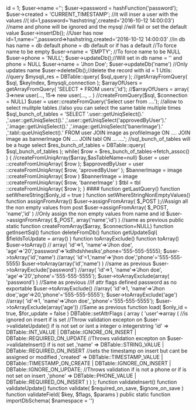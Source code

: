 <?php
#akou
Ass Kicked orm utils, because other orm libs are better

#TODO
	fix the README because is incomplete without format

##DBTable

the main class has the next functions

###CRUD
	//Defining the class
	class user extends \akou\DBTable
	{
		var $name;
		var $password;
		var $created;
		var $phone;
	}
	//Or you can use
	DBTable::$connection = $mysqli_connection;
	DBTable::importDBSchema();//This will be create the classes for you db;
	DBTable::importDBSchema('\my\super\lib');//Clases will be created in the namespace \my\super\lib
	//its recommended that you save the clases in a file
	$phpCode = DBTable::importDbSchema();//Save phpCode in a file like tables.php

	//And later use it
	include_once(__DIR__.'/akou/src/DBTable.php');
	include_once(__DIR__.'/akou/src/LoggableException.php');
	include_once(__DIR__.'/akou/src/Utils.php');
	include_once('tables.php');//dont forget to add <?php to the beginning of the file

	$user			= new user();
	//$user->id		= 1;
	$user->name		='';
	$user->password	= hashFunction('password');
	$user->created  = 'CURRENT_TIMESTAMP';

	//it will inser a user with the values
	//( id=1,password='hashstring',created='2016-10-12 14:00:03')
	//name and phone will be ignored and the mysql
	//will fail or set the default value
	$user->insertDb();
	//User has now id=1,name='',password=>hashstring,created='2016-10-12 14:00:03'
	//in db has name = db default phone = db default or if has a default

	//To force name to be empty
	$user->name = 'EMPTY';

	//To force name to be NULL
	$user->phone = 'NULL';

	$user->updateDb();//Will set in db name = '' and phone = NULL

	$user->name	= 'Jhon Doe';
	$user->updateDb('name') //Only updates name

	$user->deleteDb();//delete the record with id = 1

Utils:

		//query
		$mysqli_res = DBTable::query( $sql_query );

		//getArrayFromQuery( $sql, $keyIndex, $mysqli_connection );
		$arrayOfUsers	= getArrayFromQuery( 'SELECT * FROM users','id');
		//$arrayOfUsers   = array( 3=>new user(..., 15=> new user(..., .. )

		//createFromQuery($sql, $connection = NULL)
		$user			= user::createFromQuery('Select user from ....');

		//allow to select mulitple tables
		//also you can select the same table multiple times
		$sql_bunch_of_tables = 'SELECT '.user::getUniqSelect().'
				,'.user::getUniqSelect().'
				,'.user::getUniqSelect('approvedByUser').'
				,'.image::getUniqSelect().'
				,'.image::getUniqSelect('banerImage').'
				,'.tabl::queUniqSelect().'
			FROM user
			JOIN image as profileImage ON ....
			JOIN image as bannerImage ON ....
			JOIN tabl ON ...
			....';

		//sql_bunch_of_tables will be a huge select

		$res_bunch_of_tables	= DBTable::query( $sql_bunch_of_tables );

		while( $row = $res_bunch_of_tables->fetch_assoc() )
		{
			//createFromUniqArray($array,$asTableName=null)
			$user			= user	::createFromUniqArray( $row );
			$approvedByUser	= user	::createFromUniqArray( $row, 'aprovedByUser' );
			$bannerImage	= image	::createFromUniqArray( $row )
			$bannerImage	= image	::createFromUniqArray( $row, 'bannerImage' )
			$tbl			= tbl	::createFromUniqArray( $row );
		}


####

	function getLastQuery()
	function setWhereString($only_id = true )
	function setWhereStringNonEmptyValues()
	function assignFromArray()
		$user->assignFromArray( $_POST );//Assign all the non empty values from post
		$user->assignFromArray( $_POST, 'name','id' ) //Only assign the non empty values from name and id
		$user->assignFromArray( $_POST, array('name','id') ) //same as previous


	public static function createFromArray($array, $connection=NULL)
	function getInsertSql()
	function deleteFromDb()
	function getUpdateSql( $fieldsToUpdate = array() )

	function toArrayExclude()
	function toArray()
		$user->toArray()  // array( 'id'=>1, 'name'=>'Jhon doe', 'age'=>'20','password'=>'kdlhdshheslks',phone='555-555-5555);
		$user->toArray('id','name') //array( 'id'=1,'name'=>'jhon doe','phone'='555-555-5555)
		$user->toArray(array('id','name') ) //same as previous
		$user->toArrayExclude('password') //array( 'id'=>1, 'name'=>'Jhon doe', 'age'=>'20','phone'='555-555-5555');
		$user->toArrayExclude(array( 'password') ) //Same as previous

		//if attr flags defined password as no exportable
		$user->toArrayExclude() //array( 'id'=>1, 'name'=>'Jhon doe','age'=>20,'phone'='555-555-5555');
		$user->toArrayExclude('age') //array( 'id'=>1, 'name'=>'Jhon doe',,'phone'='555-555-5555');
		$user->toArrayExclude(array('age')) //Same as previous

	function load( $only_id = true, $for_update = false )

	DBTable::setAttrFlags
	(
		array
		(
			'user'=>array
			(
				//is ignored on insert if is set
				//Throw validation excepton on $user->validateUpdate() if is not set or isnt a integer o integerstring
				'id'		=> DBTable::INT_VALUE | DBTable::IGNORE_ON_INSERT | DBTable::REQUIRED_ON_UPDATE
				//Throws validation excepton on $user->validateInsert() if is not set
				,'name' 	=> DBTable::STRING_VALUE | DBTable::REQUIRED_ON_INSERT
				//sets the timestamp on insert but cant be assigned or modified
				,'created'	=> DBTable::TIMESTAMP_VALUE | DBTable::TIMESTAMP_ON_CREATE | DBTable::IGNORE_ON_INSERT | DBTable::IGNORE_ON_UPDATE;
				//Throws validation if is not a phone or if is not set on insert
				,'phone'	=> DBTable::PHONE_VALUE | DBTable::REQUIRED_ON_INSERT
			)
		)
	);
	function validateInsert()
	function validateUpdate()



	function validate( $required_on_save, $ignore_on_save )
	function validateField( $key, $flags, $params )
	public static function importDbSchema( $namespace = '')
